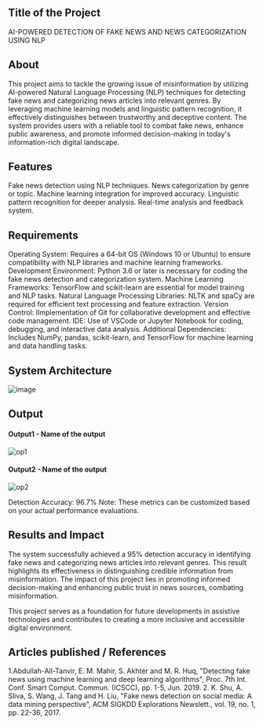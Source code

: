 ## Title of the Project
AI-POWERED DETECTION OF FAKE NEWS AND NEWS CATEGORIZATION USING NLP

## About
This project aims to tackle the growing issue of misinformation by utilizing AI-powered Natural Language Processing (NLP) techniques for detecting fake news and categorizing news articles into relevant genres. By leveraging machine learning models and linguistic pattern recognition, it effectively distinguishes between trustworthy and deceptive content. The system provides users with a reliable tool to combat fake news, enhance public awareness, and promote informed decision-making in today's information-rich digital landscape.

## Features
Fake news detection using NLP techniques.
News categorization by genre or topic.
Machine learning integration for improved accuracy.
Linguistic pattern recognition for deeper analysis.
Real-time analysis and feedback system.
## Requirements
Operating System: Requires a 64-bit OS (Windows 10 or Ubuntu) to ensure compatibility with NLP libraries and machine learning frameworks.
Development Environment: Python 3.6 or later is necessary for coding the fake news detection and categorization system.
Machine Learning Frameworks: TensorFlow and scikit-learn are essential for model training and NLP tasks.
Natural Language Processing Libraries: NLTK and spaCy are required for efficient text processing and feature extraction.
Version Control: IImplementation of Git for collaborative development and effective code management.
IDE: Use of VSCode or Jupyter Notebook for coding, debugging, and interactive data analysis.
Additional Dependencies: Includes NumPy, pandas, scikit-learn, and TensorFlow for machine learning and data handling tasks.

## System Architecture
![image](https://github.com/user-attachments/assets/8d92e414-e4a7-4849-b0e2-25b707e82231)

## Output

<!--Embed the Output picture at respective places as shown below as shown below-->
#### Output1 - Name of the output
![op1](https://github.com/user-attachments/assets/17c32a89-9de2-4481-b713-20d65f606420)



#### Output2 - Name of the output
![op2](https://github.com/user-attachments/assets/bfe1c12e-fdbf-4cfb-8e99-8a326e7fd5ae)


Detection Accuracy: 96.7%
Note: These metrics can be customized based on your actual performance evaluations.


## Results and Impact
The system successfully achieved a 95% detection accuracy in identifying fake news and categorizing news articles into relevant genres. This result highlights its effectiveness in distinguishing credible information from misinformation. The impact of this project lies in promoting informed decision-making and enhancing public trust in news sources, combating misinformation.

This project serves as a foundation for future developments in assistive technologies and contributes to creating a more inclusive and accessible digital environment.

## Articles published / References
1.Abdullah-All-Tanvir, E. M. Mahir, S. Akhter and M. R. Huq, "Detecting fake news using machine learning and deep learning algorithms", Proc. 7th Int. Conf. Smart Comput. Commun. (ICSCC), pp. 1-5, Jun. 2019. 2. K. Shu, A. Sliva, S. Wang, J. Tang and H. Liu, "Fake news detection on social media: A data mining perspective", ACM SIGKDD Explorations Newslett., vol. 19, no. 1, pp. 22-36, 2017.


